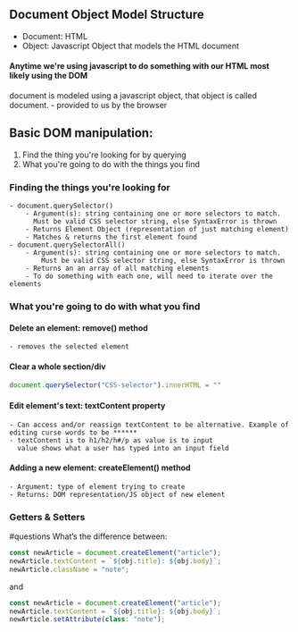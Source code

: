 ## Document Object Model Structure
- Document: HTML
- Object: Javascript Object that models the HTML document

#### Anytime we're using javascript to do something with our HTML most likely using the DOM

document is modeled using a javascript object, that object is called document.
	- provided to us by the browser

## Basic DOM manipulation:
1. Find the thing you're looking for by querying 
2. What you're going to do with the things you find

### Finding the things you're looking for
	- document.querySelector()
		- Argument(s): string containing one or more selectors to match.
		  Must be valid CSS selector string, else SyntaxError is thrown
		- Returns Element Object (representation of just matching element)
		- Matches & returns the first element found
	- document.querySelectorAll()
		- Argument(s): string containing one or more selectors to match.
		  	Must be valid CSS selector string, else SyntaxError is thrown
		- Returns an an array of all matching elements
		- To do something with each one, will need to iterate over the elements

### What you're going to do with what you find
#### Delete an element: remove() method
	- removes the selected element
#### Clear a whole section/div
```js
document.querySelector("CSS-selector").innerHTML = ""
```
#### Edit element's text: textContent property
	- Can access and/or reassign textContent to be alternative. Example of editing curse words to be ******
	- textContent is to h1/h2/h#/p as value is to input
	  value shows what a user has typed into an input field
#### Adding a new element: createElement() method
	- Argument: type of element trying to create
	- Returns: DOM representation/JS object of new element

### Getters & Setters
#questions 
What’s the difference between: 
```js
const newArticle = document.createElement("article");
newArticle.textContent = `${obj.title}: ${obj.body}`;
newArticle.className = "note";
```
and
```js
const newArticle = document.createElement("article");
newArticle.textContent = `${obj.title}: ${obj.body}`;
newArticle.setAttribute(class: "note");
```